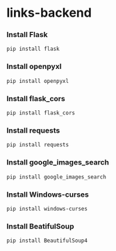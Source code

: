 # links-backend

### Install Flask
`
pip install flask
`

### Install openpyxl
`
pip install openpyxl
`

### Install flask_cors
`
pip install flask_cors
`

### Install requests
`
pip install requests
`

### Install google_images_search
`
pip install google_images_search
`

### Install Windows-curses
`
pip install windows-curses
`

### Install BeatifulSoup
`
pip install BeautifulSoup4
`

